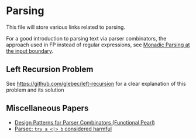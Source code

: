 # Parsing

This file will store various links related to parsing.

For a good introduction to parsing text via parser combinators, the approach used in FP instead of regular expressions, see [Monadic Parsing at the input boundary](https://hasgeek.com/FP-Juspay/pureconf/schedule/monadic-parsers-at-the-input-boundary-W7Hvh68RGtuyZQ7qttTq4z).

## Left Recursion Problem

See https://github.com/glebec/left-recursion for a clear explanation of this problem and its solution

## Miscellaneous Papers

- [Design Patterns for Parser Combinators (Functional Pearl)](https://dl.acm.org/doi/pdf/10.1145/3471874.3472984)
- [Parsec: `try a <|> b` considered harmful](http://blog.ezyang.com/2014/05/parsec-try-a-or-b-considered-harmful/)
